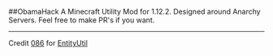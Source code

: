  ##ObamaHack
 A Minecraft Utility Mod for 1.12.2. Designed around Anarchy Servers.
 Feel free to make PR's if you want.
 ***
 Credit
 [086](https://github.com/zeroeightysix) for [EntityUtil](https://github.com/obamadevelopment/custombase/blob/master/src/main/java/git/obamadev/rewrite/utils/EntityUtil.java)